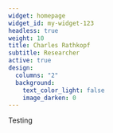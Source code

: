 ```yaml
---
widget: homepage
widget_id: my-widget-123
headless: true
weight: 10
title: Charles Rathkopf
subtitle: Researcher
active: true
design:
  columns: "2"
  background:
    text_color_light: false
    image_darken: 0
---
```

Testing